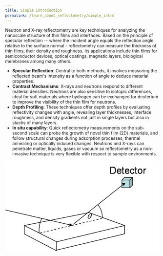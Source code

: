 ```yaml
---
title: Simple Introduction
permalink: /learn_about_reflectometry/simple_intro
---
```


Neutron and X-ray reflectometry are key techniques for analyzing the nanoscale structure of thin films and interfaces. Based on the principle of specular reflection -- where the incident angle equals the reflection angle relative to the surface normal - reflectometry can measure the thickness of thin films, their density and roughness. Its applications include thin films for semiconductor devices, optical coatings, magnetic layers, biological membranes among many others.

- **Specular Reflection**: Central to both methods, it involves measuring the reflected beam's intensity as a function of angle to deduce material properties.
- **Contrast Mechanisms**: X-rays and neutrons respond to different material densities. Neutrons are also sensitive to isotopic differences, ideal for soft materials where hydrogen can be exchanged for deuterium to improve the visibility of the thin film for neutrons. 
- **Depth Profiling**: These techniques offer depth profiles by evaluating reflectivity changes with angle, revealing layer thicknesses, interface roughness, and density gradients not just in single layers but also in stacks of many layers.
- **In situ capability**:  Quick reflectometry measurements on the sub-second scale can probe the growth of novel thin film (2D) materials, and follow structural changes during adsorption processes, thermal annealing or optically induced changes. Neutrons and X-rays can penetrate matter, liquids, gases or vacuum so reflectometry as a non-invasive technique is very flexible with respect to sample environments.



<center>
<img src="/assets/simple.png" alt="A simple diagram of a reflectometry step up">
</center>
